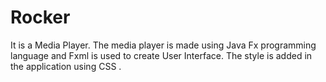 # Rocker
It is a Media Player.
The media player is made using Java Fx programming language and Fxml is used to create User Interface.
The style is added in the application using CSS . 
